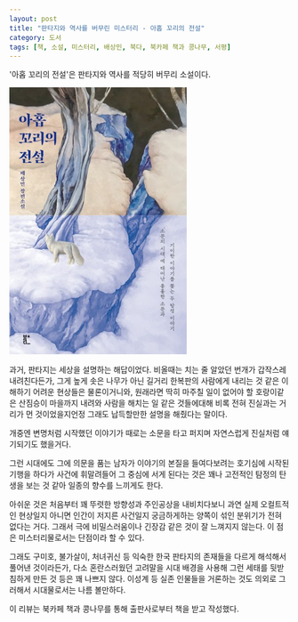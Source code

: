 ```yaml
---
layout: post
title: "판타지와 역사를 버무린 미스터리 - 아홉 꼬리의 전설"
category: 도서
tags: [책, 소설, 미스터리, 배상민, 북다, 북카페 책과 콩나무, 서평]
---
```


'아홉 꼬리의 전설'은
판타지와 역사를 적당히 버무리 소설이다.

![표지](/images/legend-of-the-nine-tails-book-h480.jpg)

과거, 판타지는 세상을 설명하는 해답이었다.
비올때는 치는 줄 알았던 번개가 갑작스레 내려친다든가,
그게 높게 솟은 나무가 아닌 길거리 한복판의 사람에게 내리는 것 같은
이해하기 어려운 현상들은 물론이거니와,
원래라면 딱히 마주칠 일이 없어야 할 호랑이같은 산짐승이
마을까지 내려와 사람을 해치는 일 같은 것들에대해
비록 전혀 진실과는 거리가 먼 것이었을지언정
그래도 납득할만한 설명을 해줬다는 말이다.

개중엔 변명처럼 시작했던 이야기가
때로는 소문을 타고 퍼지며 자연스럽게 진실처럼 얘기되기도 했을거다.

그런 시대에도 그에 의문을 품는 남자가
이야기의 본질을 들여다보려는 호기심에 시작된 기행을 하다가
사건에 휘말려들어 그 중심에 서게 된다는 것은
꽤나 고전적인 탐정의 탄생을 보는 것 같아 일종의 향수를 느끼게도 한다.

아쉬운 것은 처음부터 꽤 뚜렷한 방향성과 주인공상을 내비치다보니
과연 실제 오컬트적인 현상일지 아니면 인간이 저지른 사건일지 궁금하게하는
양쪽이 섞인 분위기가 전혀 없다는 거다.
그래서 극에 비밀스러움이나 긴장감 같은 것이 잘 느껴지지 않는다.
이 점은 미스터리물로서는 단점이라 할 수 있다.

그래도 구미호, 불가살이, 처녀귀신 등
익숙한 한국 판타지의 존재들을
다르게 해석해서 풀어낸 것이라든가,
다소 혼란스러웠던 고려말을 시대 배경을 사용해
그런 세태를 뒷받침하게 만든 것 등은 꽤 나쁘지 않다.
이성계 등 실존 인물들을 거론하는 것도 의외로 그러해서
시대물로서는 나름 볼만하다.



<div class="im im-info">
이 리뷰는 북카페 책과 콩나무를 통해 출판사로부터 책을 받고 작성했다.
</div>
